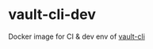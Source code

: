 # vault-cli-dev

Docker image for CI & dev env of [vault-cli](https://github.com/peopledoc/vault-cli/)

